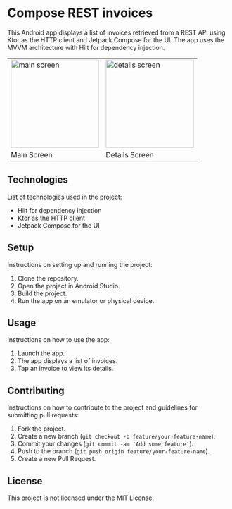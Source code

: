 # Compose REST invoices

This Android app displays a list of invoices retrieved from a REST API using Ktor as the HTTP client and Jetpack Compose for the UI. The app uses the MVVM architecture with Hilt for dependency injection.

<table>
  <tr>
    <td><img src="https://user-images.githubusercontent.com/9745990/223138920-1b6abe5e-e84a-44f9-983d-f71b2bcafe71.png" alt="main screen" width="200"/></td>
    <td><img src="https://user-images.githubusercontent.com/9745990/223138962-d0c0627e-57bd-417e-864a-4c436344851c.png" alt="details screen" width="200"/></td>
  </tr>
  <tr>
    <td>Main Screen</td>
    <td>Details Screen</td>
  </tr>
</table>


## Technologies

List of technologies used in the project:
- Hilt for dependency injection
- Ktor as the HTTP client
- Jetpack Compose for the UI

## Setup

Instructions on setting up and running the project:
1. Clone the repository.
2. Open the project in Android Studio.
3. Build the project.
4. Run the app on an emulator or physical device.

## Usage

Instructions on how to use the app:
1. Launch the app.
2. The app displays a list of invoices.
3. Tap an invoice to view its details.

## Contributing

Instructions on how to contribute to the project and guidelines for submitting pull requests:

1. Fork the project.
2. Create a new branch (`git checkout -b feature/your-feature-name`).
3. Commit your changes (`git commit -am 'Add some feature'`).
4. Push to the branch (`git push origin feature/your-feature-name`).
5. Create a new Pull Request.

## License

This project is not licensed under the MIT License.
